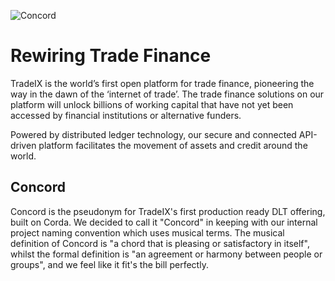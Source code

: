 ![Concord](https://github.com/TXCTeam/Concord/blob/master/docs/tradeix-concord.png)

# Rewiring Trade Finance

TradeIX is the world’s first open platform for trade finance, pioneering the way in the dawn of the ‘internet of trade’. The trade finance solutions on our platform will unlock billions of working capital that have not yet been accessed by financial institutions or alternative funders.

Powered by distributed ledger technology, our secure and connected API-driven platform facilitates the movement of assets and credit around the world.

## Concord

Concord is the pseudonym for TradeIX's first production ready DLT offering, built on Corda. We decided to call it "Concord" in keeping with our internal project naming convention which uses musical terms. The musical definition of Concord is "a chord that is pleasing or satisfactory in itself", whilst the formal definition is "an agreement or harmony between people or groups", and we feel like it fit's the bill perfectly.